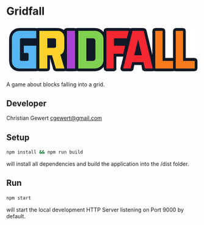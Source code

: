 # Gridfall

![alt text](assets/gfx/logos/Gridfall.png)

A game about blocks falling into a grid.

## Developer

 Christian Gewert <cgewert@gmail.com>

## Setup

```sh
npm install && npm run build
```

will install all dependencies and build the application into the /dist folder.

## Run

```sh
npm start
```

will start the local development HTTP Server listening on Port 9000 by default.
